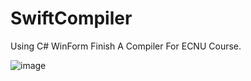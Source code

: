 # SwiftCompiler
Using C# WinForm Finish A Compiler For ECNU Course.

![image](https://github.com/DarkYtq/SwiftCompiler/tree/master/Manual/Step1.png)
